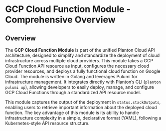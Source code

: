# GCP Cloud Function Module - Comprehensive Overview

## Overview

The **GCP Cloud Function Module** is part of the unified Planton Cloud API architecture, designed to simplify and standardize the deployment of cloud infrastructure across multiple cloud providers. This module takes a GCP Cloud Function API resource as input, configures the necessary cloud provider resources, and deploys a fully functional cloud function on Google Cloud. The module is written in Golang and leverages Pulumi for infrastructure management. It integrates directly with Planton’s CLI (`planton pulumi up`), allowing developers to easily deploy, manage, and configure GCP Cloud Functions through a standardized API resource model.

This module captures the output of the deployment in `status.stackOutputs`, enabling users to retrieve important information about the deployed cloud function. The key advantage of this module is its ability to handle infrastructure complexity in a simple, declarative format (YAML), following a Kubernetes-style API resource structure. 

